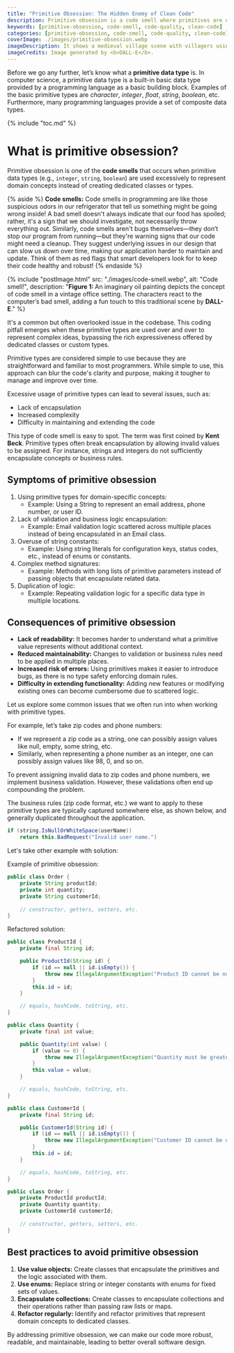 ```yaml
---
title: "Primitive Obsession: The Hidden Enemy of Clean Code"
description: Primitive obsession is a code smell where primitives are overused for domain concepts, leading to poor encapsulation and maintainability issues.
keywords: [primitive-obsession, code-smell, code-quality, clean-code]
categories: [primitive-obsession, code-smell, code-quality, clean-code]
coverImage: ./images/primitive-obsession.webp
imageDescription: It shows a medieval village scene with villagers using primitive tools and a craftsman demonstrating proper tools and methods.
imageCredits: Image generated by <b>DALL-E</b>.
---
```


Before we go any further, let’s know what a **primitive data type** is. In computer science, a primitive data type is a built-in basic data type provided by a programming language as a basic building block. Examples of the basic primitive types are *character*, *integer*, *float*, *string*, *boolean*, etc. Furthermore, many programming languages provide a set of composite data types.

{% include "toc.md" %}

# What is primitive obsession?

Primitive obsession is one of the **code smells** that occurs when primitive data types (e.g., `integer`, `string`, `boolean`) are used excessively to represent domain concepts instead of creating dedicated classes or types.

{% aside %} **Code smells:** Code smells in programming are like those suspicious odors in our refrigerator that tell us something might be going wrong inside! A bad smell doesn't always indicate that our food has spoiled; rather, it's a sign that we should investigate, not necessarily throw everything out. Similarly, code smells aren't bugs themselves—they don’t stop our program from running—but they're warning signs that our code might need a cleanup. They suggest underlying issues in our design that can slow us down over time, making our application harder to maintain and update. Think of them as red flags that smart developers look for to keep their code healthy and robust! {% endaside %}

{% include "postImage.html" src: "./images/code-smell.webp", alt: "Code smell!", description: "<b>Figure 1: </b>An imaginary oil painting depicts the concept of code smell in a vintage office setting. The characters react to the computer’s bad smell, adding a fun touch to this traditional scene by <b>DALL-E</b>." %}

It's a common but often overlooked issue in the codebase. This coding pitfall emerges when these primitive types are used over and over to represent complex ideas, bypassing the rich expressiveness offered by dedicated classes or custom types.

Primitive types are considered simple to use because they are straightforward and familiar to most programmers. While simple to use, this approach can blur the code's clarity and purpose, making it tougher to manage and improve over time. 

Excessive usage of primitive types can lead to several issues, such as: 

- Lack of encapsulation
- Increased complexity
- Difficulty in maintaining and extending the code

This type of code smell is easy to spot. The term was first coined by **Kent Beck**. Primitive types often break encapsulation by allowing invalid values to be assigned. For instance, strings and integers do not sufficiently encapsulate concepts or business rules.

## Symptoms of primitive obsession

1. Using primitive types for domain-specific concepts:
   - Example: Using a String to represent an email address, phone number, or user ID.
2. Lack of validation and business logic encapsulation:
   - Example: Email validation logic scattered across multiple places instead of being encapsulated in an Email class.
3. Overuse of string constants:
   - Example: Using string literals for configuration keys, status codes, etc., instead of enums or constants.
4. Complex method signatures:
   - Example: Methods with long lists of primitive parameters instead of passing objects that encapsulate related data.
5. Duplication of logic:
   - Example: Repeating validation logic for a specific data type in multiple locations.

## Consequences of primitive obsession

- **Lack of readability:** It becomes harder to understand what a primitive value represents without additional context.
- **Reduced maintainability:** Changes to validation or business rules need to be applied in multiple places.
- **Increased risk of errors:** Using primitives makes it easier to introduce bugs, as there is no type safety enforcing domain rules.
- **Difficulty in extending functionality:** Adding new features or modifying existing ones can become cumbersome due to scattered logic.

Let us explore some common issues that we often run into when working with primitive types. 

For example, let’s take zip codes and phone numbers:

- If we represent a zip code as a string, one can possibly assign values like null, empty, some string, etc.
- Similarly, when representing a phone number as an integer, one can possibly assign values like 98, 0, and so on. 

To prevent assigning invalid data to zip codes and phone numbers, we implement business validation. However, these validations often end up compounding the problem.

The business rules (zip code format, etc.) we want to apply to these primitive types are typically captured somewhere else, as shown below, and generally duplicated throughout the application.

```java
if (string.IsNullOrWhiteSpace(userName)) 
    return this.BadRequest("Invalid user name.")
```

Let's take other example with solution:

Example of primitive obsession:

```java
public class Order {
    private String productId;
    private int quantity;
    private String customerId;
    
    // constructor, getters, setters, etc.
}
```

Refactored solution:

```java
public class ProductId {
    private final String id;

    public ProductId(String id) {
        if (id == null || id.isEmpty()) {
            throw new IllegalArgumentException("Product ID cannot be null or empty");
        }
        this.id = id;
    }

    // equals, hashCode, toString, etc.
}

public class Quantity {
    private final int value;

    public Quantity(int value) {
        if (value <= 0) {
            throw new IllegalArgumentException("Quantity must be greater than zero");
        }
        this.value = value;
    }

    // equals, hashCode, toString, etc.
}

public class CustomerId {
    private final String id;

    public CustomerId(String id) {
        if (id == null || id.isEmpty()) {
            throw new IllegalArgumentException("Customer ID cannot be null or empty");
        }
        this.id = id;
    }

    // equals, hashCode, toString, etc.
}

public class Order {
    private ProductId productId;
    private Quantity quantity;
    private CustomerId customerId;
    
    // constructor, getters, setters, etc.
}
```

## Best practices to avoid primitive obsession

1. **Use value objects:** Create classes that encapsulate the primitives and the logic associated with them.
2. **Use enums:** Replace string or integer constants with enums for fixed sets of values.
3. **Encapsulate collections:** Create classes to encapsulate collections and their operations rather than passing raw lists or maps.
4. **Refactor regularly:** Identify and refactor primitives that represent domain concepts to dedicated classes.

By addressing primitive obsession, we can make our code more robust, readable, and maintainable, leading to better overall software design.